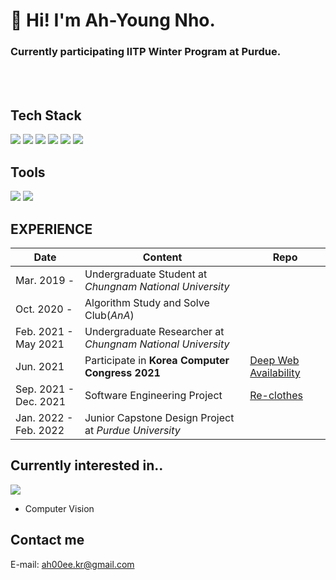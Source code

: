# 👋 Hi! I'm Ah-Young Nho. 
### Currently participating IITP Winter Program at Purdue.

<br></br>
## Tech Stack
<img src="https://img.shields.io/badge/Python-blue?logo=Python&logoColor=yellow"/></a>
<img src="https://img.shields.io/badge/Swift-white?logo=Swift&logoColor=orange"/>
<img src="https://img.shields.io/badge/PyTorch-white?logo=PyTorch&logoColor=orange"/></a>
<img src="https://img.shields.io/badge/JavaScript-black?logo=JavaScript&logoColor=gold"/>
<img src="https://img.shields.io/badge/SQLite-blue?logo=SQLite&logoColor=white"/></a>
<img src="https://img.shields.io/badge/Java-red?logo=Java&logoColor=white"/>

## Tools
<img src="https://img.shields.io/badge/Xcode-black?style=flat-roundsquare&logo=Xcode&logoColor=white"/></a>
<img src="https://img.shields.io/badge/Visual Studio Code-blue?style=flat-roundsquare&logo=Visual Studio Code&logoColor=white"/>

## EXPERIENCE
|Date|Content|Repo|
|--|-----|--|
|Mar. 2019 - |Undergraduate Student at *Chungnam National University*|
|Oct. 2020 - |Algorithm Study and Solve Club(*AnA*)|
|Feb. 2021 - May 2021|Undergraduate Researcher at *Chungnam National University*|
|Jun. 2021|Participate in **Korea Computer Congress 2021**|<a href = "https://github.com/ah00ee/DNLab_work" target = "blank">Deep Web Availability</a>|
|Sep. 2021 - Dec. 2021|Software Engineering Project|<a href = "https://github.com/h5jam/Re-clothes" target = "blank">Re-clothes</a>|
|Jan. 2022 - Feb. 2022|Junior Capstone Design Project at *Purdue University*|

## Currently interested in..
<img src="https://img.shields.io/badge/iOS-gray?style=flat-roundsquare&logo=iOS&logoColor=white"/></a>
- Computer Vision

## Contact me
E-mail: ah00ee.kr@gmail.com
